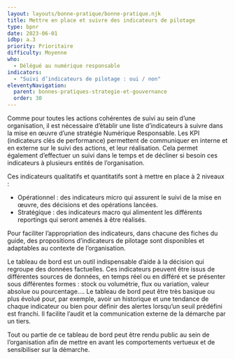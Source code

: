 ```yaml
---
layout: layouts/bonne-pratique/bonne-pratique.njk
title: Mettre en place et suivre des indicateurs de pilotage
type: bpnr
date: 2023-06-01
idbp: a.3
priority: Prioritaire
difficulty: Moyenne 
who:
  - Délégué au numérique responsable
indicators:
  - "Suivi d’indicateurs de pilotage : oui / non"
eleventyNavigation:
  parent: bonnes-pratiques-strategie-et-gouvernance
  order: 30
---
```


Comme pour toutes les actions cohérentes de suivi au sein d’une organisation, il est nécessaire d’établir une liste d’indicateurs à suivre dans la mise en œuvre d’une stratégie Numérique Responsable. Les KPI (indicateurs clés de performance) permettent de communiquer en interne et en externe sur le suivi des actions, et leur réalisation. Cela permet également d’effectuer un suivi dans le temps et de décliner si besoin ces indicateurs à plusieurs entités de l’organisation. 

Ces indicateurs qualitatifs et quantitatifs sont à mettre en place à 2 niveaux :
* Opérationnel : des indicateurs micro qui assurent le suivi de la mise en œuvre, des décisions et des opérations lancées.
* Stratégique : des indicateurs macro qui alimentent les différents reportings qui seront amenés à être réalisés.

Pour faciliter l’appropriation des indicateurs, dans chacune des fiches du guide, des propositions d’indicateurs de pilotage sont disponibles et adaptables au contexte de l’organisation.

Le tableau de bord est un outil indispensable d’aide à la décision qui regroupe des données factuelles. Ces indicateurs peuvent être issus de différentes sources de données, en temps réel ou en différé et se présenter sous différentes formes : stock ou volumétrie, flux ou variation, valeur absolue ou pourcentage.... Le tableau de bord peut être très basique ou plus évolué pour, par exemple, avoir un historique et une tendance de chaque indicateur ou bien pour définir des alertes lorsqu’un seuil prédéfini est franchi. Il facilite l’audit et la communication externe de la démarche par un tiers.

Tout ou partie de ce tableau de bord peut être rendu public au sein de l’organisation afin de mettre en avant les comportements vertueux et de sensibiliser sur la démarche.
